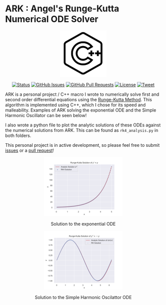 # ARK : Angel's Runge-Kutta Numerical ODE Solver
<div align="center">
    <img src=img/cpp.png width = 150>
</div>

<div align="center">

  [![Status](https://img.shields.io/badge/status-active-success.svg)]()
  [![GitHub Issues](https://img.shields.io/github/issues/isoleph/ARK)](https://github.com/isoleph/ARK/issues)
  [![GitHub Pull Requests](https://img.shields.io/github/issues-pr/isoleph/ARK.svg)](https://github.com/isoleph/ARK/pulls)
  [![License](https://img.shields.io/badge/license-MIT-blue.svg)](/LICENSE)
  [![Tweet](https://img.shields.io/twitter/url/https/shields.io.svg?style=social)](https://twitter.com/astroparticular)

</div>

ARK is a personal project / C++ macro I wrote to numerically solve first and second order differential equations using the [Runge-Kutta Method](https://en.wikipedia.org/wiki/Runge–Kutta_methods). This algorithm is implemented using C++, which I chose for its speed and malleability. Examples of ARK solving the exponential ODE and the Simple Harmonic Oscillator can be seen below!

I also wrote a python file to plot the analytic solutions of these ODEs against the numerical solutions from ARK. This can be found as `rk4_analysis.py` in both folders.

This personal project is in active development, so please feel free to submit [issues](https://github.com/isoleph/ARK/issues) or a [pull request](https://github.com/isoleph/ARK/pulls)! 

<div align="center">
    <img src=img/exp.svg width=50%>
    <p> Solution to the exponential ODE </p>
</div>

<div align="center">
    <img src=img/sho.svg width=50%>
    <p> Solution to the Simple Harmonic Oscilattor ODE </p>
</div>
